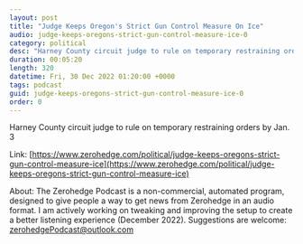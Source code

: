 ```yaml
---
layout: post
title: "Judge Keeps Oregon's Strict Gun Control Measure On Ice"
audio: judge-keeps-oregons-strict-gun-control-measure-ice-0
category: political
desc: "Harney County circuit judge to rule on temporary restraining orders by Jan. 3"
duration: 00:05:20
length: 320
datetime: Fri, 30 Dec 2022 01:20:00 +0000
tags: podcast
guid: judge-keeps-oregons-strict-gun-control-measure-ice-0
order: 0
---
```

Harney County circuit judge to rule on temporary restraining orders by Jan. 3

Link: [https://www.zerohedge.com/political/judge-keeps-oregons-strict-gun-control-measure-ice](https://www.zerohedge.com/political/judge-keeps-oregons-strict-gun-control-measure-ice)

About: The Zerohedge Podcast is a non-commercial, automated program, designed to give people a way to get news from Zerohedge in an audio format.  I am actively working on tweaking and improving the setup to create a better listening experience (December 2022).  Suggestions are welcome: [zerohedgePodcast@outlook.com](mailto:zerohedgePodcast@outlook.com)